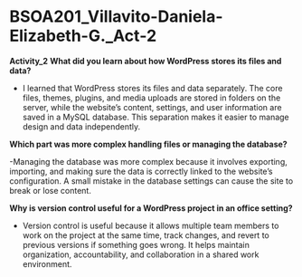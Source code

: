 # BSOA201_Villavito-Daniela-Elizabeth-G._Act-2

**Activity_2**
**What did you learn about how WordPress stores its files and data?**

- I learned that WordPress stores its files and data separately. The core files, themes, plugins, and media uploads are stored in folders on the server, while the website’s content, settings, and user information are saved in a MySQL database. This separation makes it easier to manage design and data independently.

**Which part was more complex handling files or managing the database?**

-Managing the database was more complex because it involves exporting, importing, and making sure the data is correctly linked to the website’s configuration. A small mistake in the database settings can cause the site to break or lose content.

**Why is version control useful for a WordPress project in an office setting?**

- Version control is useful because it allows multiple team members to work on the project at the same time, track changes, and revert to previous versions if something goes wrong. It helps maintain organization, accountability, and collaboration in a shared work environment.
